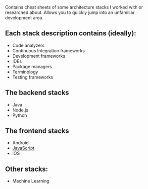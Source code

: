 Contains cheat sheets of some architecture stacks I worked with or researched about. Allows you to quickly jump into an unfamiliar development area.

## Each stack description contains (ideally):
- Code analyzers
- Continuous Integration frameworks
- Development frameworks
- IDEs
- Package managers
- Terminology
- Testing frameworks

## The backend stacks
- Java
- Node.js
- Python

## The frontend stacks
- Android
- [JavaScript](frontend-js.md)
- iOS

## Other stacks:
- Machine Learning


